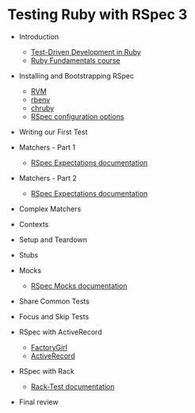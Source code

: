 # Testing Ruby with RSpec 3

* Introduction

  - [Test-Driven Development in Ruby](http://courses.tutsplus.com/courses/test-driven-development-in-ruby)
  - [Ruby Fundamentals course](http://courses.tutsplus.com/courses/the-fundamentals-of-ruby)

* Installing and Bootstrapping RSpec

  - [RVM](http://rvm.io)
  - [rbenv](http://github.com/sstephenson/rbenv)
  - [chruby](http://github.com/postmodern/chruby)
  - [RSpec configuration options](http://rubydoc.info/gems/rspec-core)

* Writing our First Test
* Matchers - Part 1

  - [RSpec Expectations documentation](http://rubydoc.info/gems/rspec-expectations)

* Matchers - Part 2

  - [RSpec Expectations documentation](http://rubydoc.info/gems/rspec-expectations)

* Complex Matchers

* Contexts
* Setup and Teardown

* Stubs

* Mocks

  - [RSpec Mocks documentation](http://rubydoc.info/gems/rspec-mocks)

* Share Common Tests

* Focus and Skip Tests

* RSpec with ActiveRecord

  - [FactoryGirl](http://github.com/thoughtbot/factory_girl)
  - [ActiveRecord](https://github.com/rails/rails/tree/master/activerecord)

* RSpec with Rack

  - [Rack-Test documentation](http://rdoc.info/github/brynary/rack-test/master/frames)

* Final review
